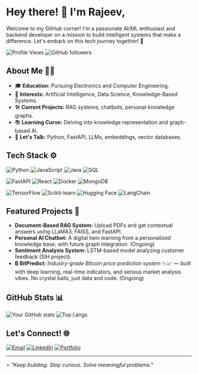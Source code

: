 # Hey there! 👋 I'm Rajeev,

Welcome to my GitHub corner! I'm a passionate AI/ML enthusiast and backend developer on a mission to build intelligent systems that make a difference. Let's embark on this tech journey together! 🚀

![Profile Views](https://komarev.com/ghpvc/?username=Arraj2611&color=blue) ![GitHub followers](https://img.shields.io/github/followers/Arraj2611?label=Followers&style=social)

## About Me 🧑‍💻

- 🎓 **Education:** Pursuing Electronics and Computer Engineering.
- 🧠 **Interests:** Artificial Intelligence, Data Science, Knowledge-Based Systems.
- 🛠️ **Current Projects:** RAG systems, chatbots, personal knowledge graphs.
- 📚 **Learning Curve:** Delving into knowledge representation and graph-based AI.
- 💬 **Let's Talk:** Python, FastAPI, LLMs, embeddings, vector databases.

## Tech Stack ⚙️

![Python](https://img.shields.io/badge/-Python-3776AB?style=flat-square&logo=python&logoColor=white)
![JavaScript](https://img.shields.io/badge/-JavaScript-F7DF1E?style=flat-square&logo=javascript&logoColor=black)
![Java](https://img.shields.io/badge/-Java-007396?style=flat-square&logo=java&logoColor=white)
![SQL](https://img.shields.io/badge/-SQL-4479A1?style=flat-square&logo=postgresql&logoColor=white)

![FastAPI](https://img.shields.io/badge/-FastAPI-009688?style=flat-square&logo=fastapi&logoColor=white)
![React](https://img.shields.io/badge/-React-61DAFB?style=flat-square&logo=react&logoColor=black)
![Docker](https://img.shields.io/badge/-Docker-2496ED?style=flat-square&logo=docker&logoColor=white)
![MongoDB](https://img.shields.io/badge/-MongoDB-47A248?style=flat-square&logo=mongodb&logoColor=white)

![TensorFlow](https://img.shields.io/badge/-TensorFlow-FF6F00?style=flat-square&logo=tensorflow&logoColor=white)
![Scikit-learn](https://img.shields.io/badge/-Scikit--learn-F7931E?style=flat-square&logo=scikit-learn&logoColor=white)
![Hugging Face](https://img.shields.io/badge/-Hugging%20Face-FFDA00?style=flat-square&logo=huggingface&logoColor=black)
![LangChain](https://img.shields.io/badge/-LangChain-000000?style=flat-square&logo=chainlink&logoColor=white)

## Featured Projects 🌟

- **Document-Based RAG System:** Upload PDFs and get contextual answers using LLaMA3, FAISS, and FastAPI.
- **Personal AI Chatbot:** A digital twin learning from a personalized knowledge base, with future graph integration. (Ongoing)
- **Sentiment Analysis System:** LSTM-based model analyzing customer feedback (SIH project).
- **₿ BitPredict:** *Industry-grade Bitcoin price prediction system* 📉📈 — built with deep learning, real-time indicators, and serious market analysis vibes. No crystal balls, just data and code. (Ongoing)

## GitHub Stats 📊

![Your GitHub stats](https://github-readme-stats.vercel.app/api?username=Arraj2611&show_icons=true&theme=radical)
![Top Langs](https://github-readme-stats.vercel.app/api/top-langs/?username=Arraj2611&layout=compact&theme=radical)

## Let's Connect! 🌐

[![Email](https://img.shields.io/badge/rajeevaken03@gmail.com-D14836?style=flat-square&logo=gmail&logoColor=white)](mailto:rajeevaken03@gmail.com)
[![LinkedIn](https://img.shields.io/badge/LinkedIn-rajeevaken-blue?style=flat-square&logo=linkedin&logoColor=white)](https://www.linkedin.com/in/rajeevaken/)
[![Portfolio](https://img.shields.io/badge/Portfolio-arraj2611.streamlit.app-ff69b4?style=flat-square&logo=google-chrome&logoColor=white)](https://arraj2611.streamlit.app/)

---

⭐️ *"Keep building. Stay curious. Solve meaningful problems."*

